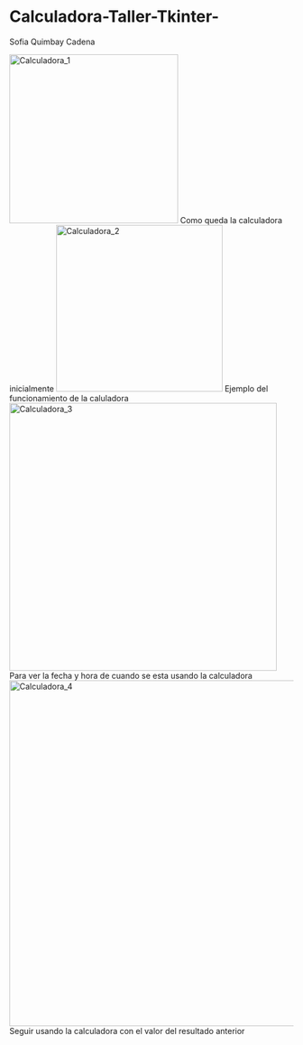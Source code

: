 # Calculadora-Taller-Tkinter-
Sofia Quimbay Cadena 



<img width="299" alt="Calculadora_1" src="https://user-images.githubusercontent.com/72474545/99136100-2a2efa80-25f1-11eb-9d7f-84f664ba17d3.png">
Como queda la calculadora inicialmente


<img width="295" alt="Calculadora_2" src="https://user-images.githubusercontent.com/72474545/99136138-58143f00-25f1-11eb-8ddf-5788d9e16268.png">
Ejemplo del funcionamiento de la caluladora


<img width="474" alt="Calculadora_3" src="https://user-images.githubusercontent.com/72474545/99136139-59de0280-25f1-11eb-836e-3d1d9507724f.png">
Para ver la fecha y hora de cuando se esta usando la calculadora 


<img width="612" alt="Calculadora_4" src="https://user-images.githubusercontent.com/72474545/99136141-5b0f2f80-25f1-11eb-9301-b7fa84f6aa11.png">
Seguir usando la calculadora con el valor del resultado anterior 

